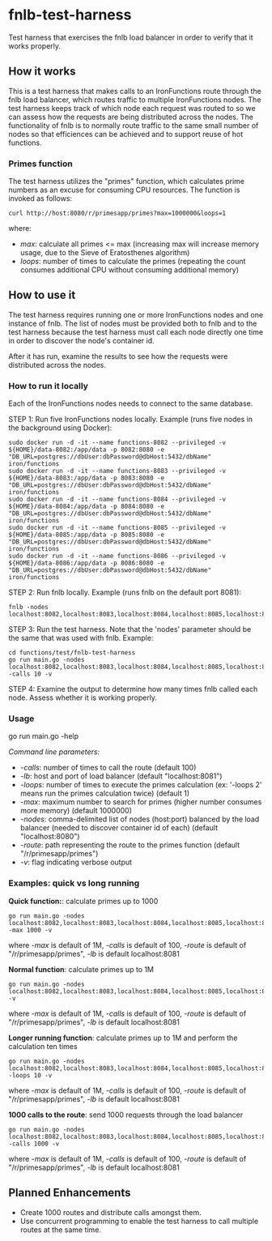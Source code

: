# fnlb-test-harness
Test harness that exercises the fnlb load balancer in order to verify that it works properly.
## How it works
This is a test harness that makes calls to an IronFunctions route through the fnlb load balancer, which routes traffic to multiple IronFunctions nodes.
The test harness keeps track of which node each request was routed to so we can assess how the requests are being distributed across the nodes.  The functionality
of fnlb is to normally route traffic to the same small number of nodes so that efficiences can be achieved and to support reuse of hot functions.
### Primes function
The test harness utilizes the "primes" function, which calculates prime numbers as an excuse for consuming CPU resources.  The function is invoked as follows:
```
curl http://host:8080/r/primesapp/primes?max=1000000&loops=1
```
where:
- *max*: calculate all primes <= max (increasing max will increase memory usage, due to the Sieve of Eratosthenes algorithm)
- *loops*: number of times to calculate the primes (repeating the count consumes additional CPU without consuming additional memory)

## How to use it
The test harness requires running one or more IronFunctions nodes and one instance of fnlb.  The list of nodes must be provided both to fnlb and to the test harness
because the test harness must call each node directly one time in order to discover the node's container id.

After it has run, examine the results to see how the requests were distributed across the nodes.
### How to run it locally
Each of the IronFunctions nodes needs to connect to the same database.

STEP 1: Run five IronFunctions nodes locally.  Example (runs five nodes in the background using Docker):
```
sudo docker run -d -it --name functions-8082 --privileged -v ${HOME}/data-8082:/app/data -p 8082:8080 -e "DB_URL=postgres://dbUser:dbPassword@dbHost:5432/dbName" iron/functions
sudo docker run -d -it --name functions-8083 --privileged -v ${HOME}/data-8083:/app/data -p 8083:8080 -e "DB_URL=postgres://dbUser:dbPassword@dbHost:5432/dbName" iron/functions
sudo docker run -d -it --name functions-8084 --privileged -v ${HOME}/data-8084:/app/data -p 8084:8080 -e "DB_URL=postgres://dbUser:dbPassword@dbHost:5432/dbName" iron/functions
sudo docker run -d -it --name functions-8085 --privileged -v ${HOME}/data-8085:/app/data -p 8085:8080 -e "DB_URL=postgres://dbUser:dbPassword@dbHost:5432/dbName" iron/functions
sudo docker run -d -it --name functions-8086 --privileged -v ${HOME}/data-8086:/app/data -p 8086:8080 -e "DB_URL=postgres://dbUser:dbPassword@dbHost:5432/dbName" iron/functions
```
STEP 2: Run fnlb locally.  Example (runs fnlb on the default port 8081):
```
fnlb -nodes localhost:8082,localhost:8083,localhost:8084,localhost:8085,localhost:8086
```
STEP 3: Run the test harness.  Note that the 'nodes' parameter should be the same that was used with fnlb.  Example:
```
cd functions/test/fnlb-test-harness
go run main.go -nodes localhost:8082,localhost:8083,localhost:8084,localhost:8085,localhost:8086 -calls 10 -v
```
STEP 4: Examine the output to determine how many times fnlb called each node.  Assess whether it is working properly.

### Usage
go run main.go -help

<i>Command line parameters:</i>
- *-calls*: number of times to call the route (default 100)
- *-lb*: host and port of load balancer (default "localhost:8081")
- *-loops*: number of times to execute the primes calculation (ex: '-loops 2' means run the primes calculation twice) (default 1)
- *-max*: maximum number to search for primes (higher number consumes more memory) (default 1000000)
- *-nodes*: comma-delimited list of nodes (host:port) balanced by the load balancer (needed to discover container id of each) (default "localhost:8080")
- *-route*: path representing the route to the primes function (default "/r/primesapp/primes")
- *-v*: flag indicating verbose output

### Examples: quick vs long running

**Quick function:**: calculate primes up to 1000
```
go run main.go -nodes localhost:8082,localhost:8083,localhost:8084,localhost:8085,localhost:8086 -max 1000 -v
```
where *-max* is default of 1M, *-calls* is default of 100, *-route* is default of "/r/primesapp/primes", *-lb* is default localhost:8081

**Normal function**: calculate primes up to 1M
```
go run main.go -nodes localhost:8082,localhost:8083,localhost:8084,localhost:8085,localhost:8086 -v
```
where *-max* is default of 1M, *-calls* is default of 100, *-route* is default of "/r/primesapp/primes", *-lb* is default localhost:8081

**Longer running function**: calculate primes up to 1M and perform the calculation ten times
```
go run main.go -nodes localhost:8082,localhost:8083,localhost:8084,localhost:8085,localhost:8086 -loops 10 -v
```
where *-max* is default of 1M, *-calls* is default of 100, *-route* is default of "/r/primesapp/primes", *-lb* is default localhost:8081

**1000 calls to the route**: send 1000 requests through the load balancer
```
go run main.go -nodes localhost:8082,localhost:8083,localhost:8084,localhost:8085,localhost:8086 -calls 1000 -v
```
where *-max* is default of 1M, *-calls* is default of 100, *-route* is default of "/r/primesapp/primes", *-lb* is default localhost:8081

## Planned Enhancements
- Create 1000 routes and distribute calls amongst them.
- Use concurrent programming to enable the test harness to call multiple routes at the same time.
